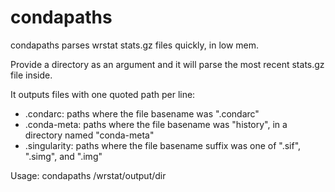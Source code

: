 # condapaths
condapaths parses wrstat stats.gz files quickly, in low mem.

Provide a directory as an argument and it will parse the most recent stats.gz
file inside.

It outputs files with one quoted path per line:
* <date>.condarc: paths where the file basename was ".condarc"
* <date>.conda-meta: paths where the file basename was "history", in a directory
                     named "conda-meta"
* <date>.singularity: paths where the file basename suffix was one of ".sif",
                      ".simg", and ".img"

Usage: condapaths /wrstat/output/dir
